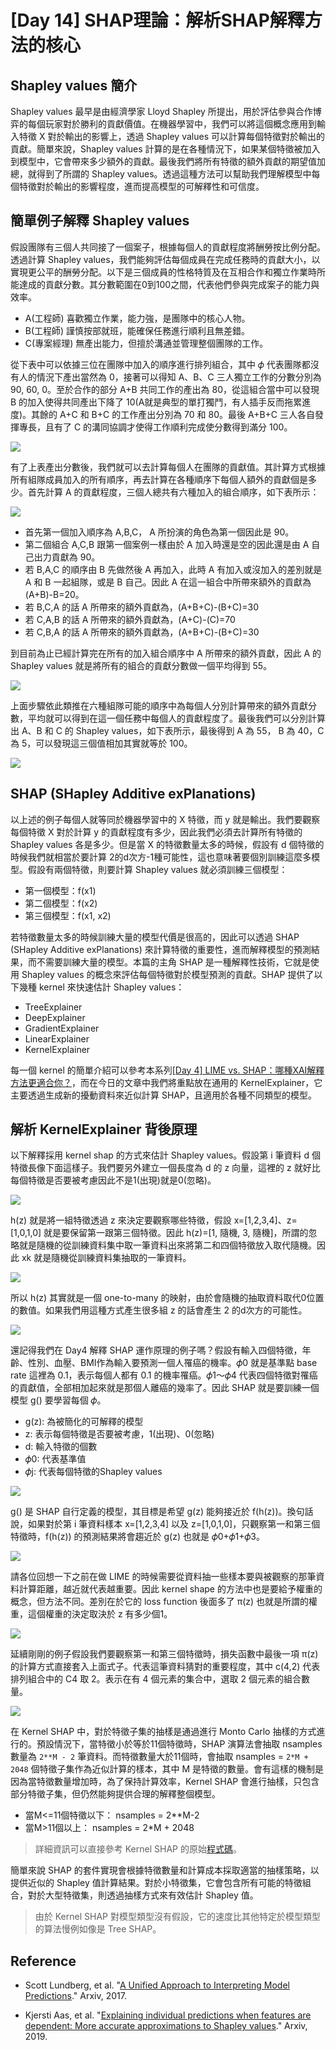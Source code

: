 # [Day 14] SHAP理論：解析SHAP解釋方法的核心

## Shapley values 簡介
Shapley values 最早是由經濟學家 Lloyd Shapley 所提出，用於評估參與合作博弈的每個玩家對於勝利的貢獻價值。在機器學習中，我們可以將這個概念應用到輸入特徵 X 對於輸出的影響上，透過 Shapley values 可以計算每個特徵對於輸出的貢獻。簡單來說，Shapley values 計算的是在各種情況下，如果某個特徵被加入到模型中，它會帶來多少額外的貢獻。最後我們將所有特徵的額外貢獻的期望值加總，就得到了所謂的 Shapley values。透過這種方法可以幫助我們理解模型中每個特徵對於輸出的影響程度，進而提高模型的可解釋性和可信度。

## 簡單例子解釋 Shapley values
假設團隊有三個人共同接了一個案子，根據每個人的貢獻程度將酬勞按比例分配。透過計算 Shapley values，我們能夠評估每個成員在完成任務時的貢獻大小，以實現更公平的酬勞分配。以下是三個成員的性格特質及在互相合作和獨立作業時所能達成的貢獻分數。其分數範圍在0到100之間，代表他們參與完成案子的能力與效率。

- A(工程師) 喜歡獨立作業，能力強，是團隊中的核心人物。
- B(工程師) 謹慎按部就班，能確保任務進行順利且無差錯。
- C(專案經理) 無產出能力，但擅於溝通並管理整個團隊的工作。

從下表中可以依據三位在團隊中加入的順序進行排列組合，其中 𝜙 代表團隊都沒有人的情況下產出當然為 0，接著可以得知 A、B、C 三人獨立工作的分數分別為 90, 60, 0。至於合作的部分 A+B 共同工作的產出為 80，從這組合當中可以發現 B 的加入使得共同產出下降了 10(A就是典型的單打獨鬥，有人插手反而拖累進度)。其餘的 A+C 和 B+C 的工作產出分別為 70 和 80。最後 A+B+C 三人各自發揮專長，且有了 C 的溝同協調才使得工作順利完成使分數得到滿分 100。

![](./image/img14-1.png)

有了上表產出分數後，我們就可以去計算每個人在團隊的貢獻值。其計算方式根據所有組隊成員加入的所有順序，再去計算在各種順序下每個人額外的貢獻個是多少。首先計算 A 的貢獻程度，三個人總共有六種加入的組合順序，如下表所示：

![](./image/img14-2.png)

- 首先第一個加入順序為 A,B,C， A 所扮演的角色為第一個因此是 90。
- 第二個組合 A,C,B 跟第一個案例一樣由於 A 加入時還是空的因此還是由 A 自己出力貢獻為 90。
- 若 B,A,C 的順序由 B 先做然後 A 再加入，此時 A 有加入或沒加入的差別就是 A 和 B 一起組隊，或是 B 自己。因此 A 在這一組合中所帶來額外的貢獻為 (A+B)-B=20。
- 若 B,C,A 的話 A 所帶來的額外貢獻為，(A+B+C)-(B+C)=30
- 若 C,A,B 的話 A 所帶來的額外貢獻為，(A+C)-(C)=70
- 若 C,B,A 的話 A 所帶來的額外貢獻為，(A+B+C)-(B+C)=30

到目前為止已經計算完在所有的加入組合順序中 A 所帶來的額外貢獻，因此 A 的 Shapley values 就是將所有的組合的貢獻分數做一個平均得到 55。

![](./image/img14-3.png)

上面步驟依此類推在六種組隊可能的順序中為每個人分別計算帶來的額外貢獻分數，平均就可以得到在這一個任務中每個人的貢獻程度了。最後我們可以分別計算出 A、B 和 C 的 Shapley values，如下表所示，最後得到 A 為 55， B 為 40，C 為 5，可以發現這三個值相加其實就等於 100。

![](./image/img14-4.png)

## SHAP (SHapley Additive exPlanations)
以上述的例子每個人就等同於機器學習中的 X 特徵，而 y 就是輸出。我們要觀察每個特徵 X 對於計算 y 的貢獻程度有多少，因此我們必須去計算所有特徵的 Shapley values 各是多少。但是當 X 的特徵數量太多的時候，假設有 d 個特徵的時候我們就相當於要計算 2的d次方-1種可能性，這也意味著要個別訓練這麼多模型。假設有兩個特徵，則要計算 Shapley values 就必須訓練三個模型：

- 第一個模型：f(x1)
- 第二個模型：f(x2)
- 第三個模型：f(x1, x2)

若特徵數量太多的時候訓練大量的模型代價是很高的，因此可以透過 SHAP (SHapley Additive exPlanations) 來計算特徵的重要性，進而解釋模型的預測結果，而不需要訓練大量的模型。本篇的主角 SHAP 是一種解釋性技術，它就是使用 Shapley values 的概念來評估每個特徵對於模型預測的貢獻。SHAP 提供了以下幾種 kernel 來快速估計 Shapley values：

- TreeExplainer
- DeepExplainer
- GradientExplainer
- LinearExplainer
- KernelExplainer 


每一個 kernel 的簡單介紹可以參考本系列[[Day 4] LIME vs. SHAP：哪種XAI解釋方法更適合你？]()，而在今日的文章中我們將重點放在通用的 KernelExplainer，它主要透過生成新的擾動資料來近似計算 SHAP，且適用於各種不同類型的模型。


## 解析 KernelExplainer 背後原理
以下解釋採用 kernel shap 的方式來估計 Shapley values。假設第 i 筆資料 d 個特徵長像下面這樣子。我們要另外建立一個長度為 d 的 z 向量，這裡的 z 就好比每個特徵是否要被考慮因此不是1(出現)就是0(忽略)。

![](./image/img14-5.png)

h(z) 就是將一組特徵透過 z 來決定要觀察哪些特徵，假設 x=[1,2,3,4]、z=[1,0,1,0] 就是要保留第一跟第三個特徵。因此 h(z)=[1, 隨機, 3, 隨機]，所謂的忽略就是隨機的從訓練資料集中取一筆資料出來將第二和四個特徵放入取代隨機。因此 xk 就是隨機從訓練資料集抽取的一筆資料。

![](./image/img14-6.png)

所以 h(z) 其實就是一個 one-to-many 的映射，由於會隨機的抽取資料取代0位置的數值。如果我們用這種方式產生很多組 z 的話會產生 2 的d次方的可能性。

![](./image/img14-7.png)

還記得我們在 Day4 解釋 SHAP 運作原理的例子嗎？假設有輸入四個特徵，年齡、性別、血壓、BMI作為輸入要預測一個人罹癌的機率。𝜙0 就是基準點 base rate 這裡為 0.1，表示每個人都有 0.1 的機率罹癌。𝜙1～𝜙4 代表四個特徵對罹癌的貢獻值，全部相加起來就是那個人離癌的幾率了。因此 SHAP 就是要訓練一個模型 g() 要學習每個 𝜙。

- g(z): 為被簡化的可解釋的模型
- z: 表示每個特徵是否要被考慮，1(出現)、0(忽略)
- d: 輸入特徵的個數
- 𝜙0: 代表基準值
- 𝜙j: 代表每個特徵的Shapley values

![](./image/img14-8.png)

g() 是 SHAP 自行定義的模型，其目標是希望 g(z) 能夠接近於 f(h(z))。換句話說，如果對於第 i 筆資料樣本 x=[1,2,3,4] 以及 z=[1,0,1,0]，只觀察第一和第三個特徵時，f(h(z)) 的預測結果將會趨近於 g(z) 也就是 𝜙0+𝜙1+𝜙3。

![](./image/img14-9.png)

請各位回想一下之前在做 LIME 的時候需要從資料抽一些樣本要與被觀察的那筆資料計算距離，越近就代表越重要。因此 kernel shape 的方法中也是要給予權重的概念，但方法不同。差別在於它的 loss function 後面多了 π(z) 也就是所謂的權重，這個權重的決定取決於 z 有多少個1。

![](./image/img14-10.png)

延續剛剛的例子假設我們要觀察第一和第三個特徵時，損失函數中最後一項 π(z) 的計算方式直接套入上面式子。代表這筆資料猜對的重要程度，其中 c(4,2) 代表排列組合中的 C4 取 2。表示在有 4 個元素的集合中，選取 2 個元素的組合數量。

![](./image/img14-11.png)

在 Kernel SHAP 中，對於特徵子集的抽樣是通過進行 Monto Carlo 抽樣的方式進行的。預設情況下，當特徵小於等於11個特徵時，SHAP 演算法會抽取 nsamples 數量為 `2**M - 2` 筆資料。而特徵數量大於11個時，會抽取 nsamples = `2*M + 2048` 個特徵子集作為近似計算的樣本，其中 M 是特徵的數量。會有這樣的機制是因為當特徵數量增加時，為了保持計算效率，Kernel SHAP 會進行抽樣，只包含部分特徵子集，但仍然能夠提供合理的解釋整個模型。

- 當M<=11個特徵以下： nsamples = 2**M-2
- 當M>11個以上： nsamples = 2*M + 2048

> 詳細資訊可以直接參考 Kernel SHAP 的原始[程式碼](https://github.com/shap/shap/blob/master/shap/explainers/_kernel.py#L311)。

簡單來說 SHAP 的套件實現會根據特徵數量和計算成本採取適當的抽樣策略，以提供近似的 Shapley 值計算結果。對於小特徵集，它會包含所有可能的特徵組合，對於大型特徵集，則透過抽樣方式來有效估計 Shapley 值。

> 由於 Kernel SHAP 對模型類型沒有假設，它的速度比其他特定於模型類型的算法慢例如像是 Tree SHAP。

## Reference
- Scott Lundberg, et al. "[A Unified Approach to Interpreting Model Predictions](https://arxiv.org/abs/1705.07874)." Arxiv, 2017.

- Kjersti Aas, et al. "[Explaining individual predictions when features are dependent: More accurate approximations to Shapley values](https://arxiv.org/abs/1903.10464)." Arxiv, 2019.
